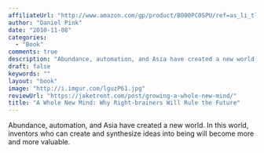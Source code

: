 ```yaml
---
affiliateUrl: "http://www.amazon.com/gp/product/B000PC0SPU/ref=as_li_tl?ie=UTF8&camp=1789&creative=390957&creativeASIN=B000PC0SPU&linkCode=as2&tag=jaktre-20&linkId=DUSVHXJNHAF32BLX"
author: "Daniel Pink"
date: "2010-11-08"
categories:
  - "Book"
comments: true
description: "Abundance, automation, and Asia have created a new world. In this world, inventors who can create and synthesize ideas into being will become more and"
draft: false
keywords: ""
layout: "book"
image: "http://i.imgur.com/lguzP61.jpg"
reviewUrl: "https://jaketrent.com/post/growing-a-whole-new-mind/"
title: "A Whole New Mind: Why Right-brainers Will Rule the Future"
---
```


Abundance, automation, and Asia have created a new world. In this world, inventors who can create and synthesize ideas into being will become more and more valuable.
